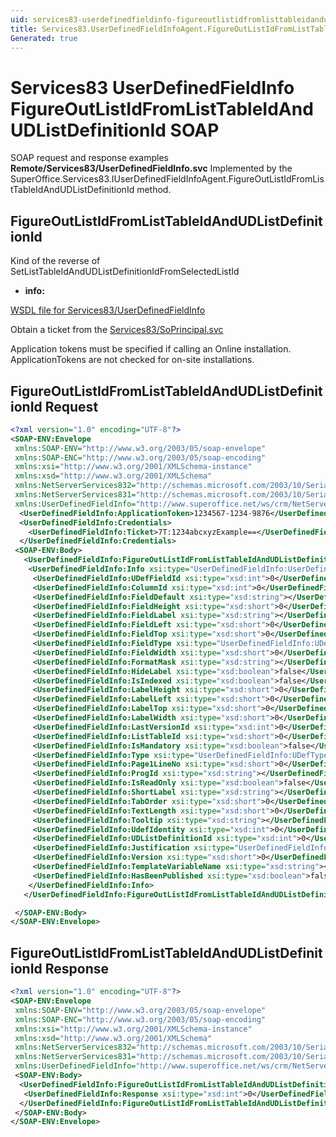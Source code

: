 ```yaml
---
uid: services83-userdefinedfieldinfo-figureoutlistidfromlisttableidandudlistdefinitionid
title: Services83.UserDefinedFieldInfoAgent.FigureOutListIdFromListTableIdAndUDListDefinitionId SOAP
Generated: true
---
```


# Services83 UserDefinedFieldInfo FigureOutListIdFromListTableIdAndUDListDefinitionId SOAP

SOAP request and response examples **Remote/Services83/UserDefinedFieldInfo.svc**
Implemented by the <see cref="M:SuperOffice.Services83.IUserDefinedFieldInfoAgent.FigureOutListIdFromListTableIdAndUDListDefinitionId">SuperOffice.Services83.IUserDefinedFieldInfoAgent.FigureOutListIdFromListTableIdAndUDListDefinitionId</see> method.

## FigureOutListIdFromListTableIdAndUDListDefinitionId

Kind of the reverse of SetListTableIdAndUDListDefinitionIdFromSelectedListId

* **info:** 



[WSDL file for Services83/UserDefinedFieldInfo](../Services83-UserDefinedFieldInfo.md)

Obtain a ticket from the [Services83/SoPrincipal.svc](../SoPrincipal/SoPrincipal.md)

Application tokens must be specified if calling an Online installation. ApplicationTokens are not checked for on-site installations.

## FigureOutListIdFromListTableIdAndUDListDefinitionId Request

```xml
<?xml version="1.0" encoding="UTF-8"?>
<SOAP-ENV:Envelope
 xmlns:SOAP-ENV="http://www.w3.org/2003/05/soap-envelope"
 xmlns:SOAP-ENC="http://www.w3.org/2003/05/soap-encoding"
 xmlns:xsi="http://www.w3.org/2001/XMLSchema-instance"
 xmlns:xsd="http://www.w3.org/2001/XMLSchema"
 xmlns:NetServerServices832="http://schemas.microsoft.com/2003/10/Serialization/Arrays"
 xmlns:NetServerServices831="http://schemas.microsoft.com/2003/10/Serialization/"
 xmlns:UserDefinedFieldInfo="http://www.superoffice.net/ws/crm/NetServer/Services83">
  <UserDefinedFieldInfo:ApplicationToken>1234567-1234-9876</UserDefinedFieldInfo:ApplicationToken>
  <UserDefinedFieldInfo:Credentials>
    <UserDefinedFieldInfo:Ticket>7T:1234abcxyzExample==</UserDefinedFieldInfo:Ticket>
  </UserDefinedFieldInfo:Credentials>
 <SOAP-ENV:Body>
   <UserDefinedFieldInfo:FigureOutListIdFromListTableIdAndUDListDefinitionId>
    <UserDefinedFieldInfo:Info xsi:type="UserDefinedFieldInfo:UserDefinedFieldInfo">
     <UserDefinedFieldInfo:UDefFieldId xsi:type="xsd:int">0</UserDefinedFieldInfo:UDefFieldId>
     <UserDefinedFieldInfo:ColumnId xsi:type="xsd:int">0</UserDefinedFieldInfo:ColumnId>
     <UserDefinedFieldInfo:FieldDefault xsi:type="xsd:string"></UserDefinedFieldInfo:FieldDefault>
     <UserDefinedFieldInfo:FieldHeight xsi:type="xsd:short">0</UserDefinedFieldInfo:FieldHeight>
     <UserDefinedFieldInfo:FieldLabel xsi:type="xsd:string"></UserDefinedFieldInfo:FieldLabel>
     <UserDefinedFieldInfo:FieldLeft xsi:type="xsd:short">0</UserDefinedFieldInfo:FieldLeft>
     <UserDefinedFieldInfo:FieldTop xsi:type="xsd:short">0</UserDefinedFieldInfo:FieldTop>
     <UserDefinedFieldInfo:FieldType xsi:type="UserDefinedFieldInfo:UDefFieldType">Number</UserDefinedFieldInfo:FieldType>
     <UserDefinedFieldInfo:FieldWidth xsi:type="xsd:short">0</UserDefinedFieldInfo:FieldWidth>
     <UserDefinedFieldInfo:FormatMask xsi:type="xsd:string"></UserDefinedFieldInfo:FormatMask>
     <UserDefinedFieldInfo:HideLabel xsi:type="xsd:boolean">false</UserDefinedFieldInfo:HideLabel>
     <UserDefinedFieldInfo:IsIndexed xsi:type="xsd:boolean">false</UserDefinedFieldInfo:IsIndexed>
     <UserDefinedFieldInfo:LabelHeight xsi:type="xsd:short">0</UserDefinedFieldInfo:LabelHeight>
     <UserDefinedFieldInfo:LabelLeft xsi:type="xsd:short">0</UserDefinedFieldInfo:LabelLeft>
     <UserDefinedFieldInfo:LabelTop xsi:type="xsd:short">0</UserDefinedFieldInfo:LabelTop>
     <UserDefinedFieldInfo:LabelWidth xsi:type="xsd:short">0</UserDefinedFieldInfo:LabelWidth>
     <UserDefinedFieldInfo:LastVersionId xsi:type="xsd:int">0</UserDefinedFieldInfo:LastVersionId>
     <UserDefinedFieldInfo:ListTableId xsi:type="xsd:short">0</UserDefinedFieldInfo:ListTableId>
     <UserDefinedFieldInfo:IsMandatory xsi:type="xsd:boolean">false</UserDefinedFieldInfo:IsMandatory>
     <UserDefinedFieldInfo:Type xsi:type="UserDefinedFieldInfo:UDefType">Invalid</UserDefinedFieldInfo:Type>
     <UserDefinedFieldInfo:Page1LineNo xsi:type="xsd:short">0</UserDefinedFieldInfo:Page1LineNo>
     <UserDefinedFieldInfo:ProgId xsi:type="xsd:string"></UserDefinedFieldInfo:ProgId>
     <UserDefinedFieldInfo:IsReadOnly xsi:type="xsd:boolean">false</UserDefinedFieldInfo:IsReadOnly>
     <UserDefinedFieldInfo:ShortLabel xsi:type="xsd:string"></UserDefinedFieldInfo:ShortLabel>
     <UserDefinedFieldInfo:TabOrder xsi:type="xsd:short">0</UserDefinedFieldInfo:TabOrder>
     <UserDefinedFieldInfo:TextLength xsi:type="xsd:short">0</UserDefinedFieldInfo:TextLength>
     <UserDefinedFieldInfo:Tooltip xsi:type="xsd:string"></UserDefinedFieldInfo:Tooltip>
     <UserDefinedFieldInfo:UdefIdentity xsi:type="xsd:int">0</UserDefinedFieldInfo:UdefIdentity>
     <UserDefinedFieldInfo:UDListDefinitionId xsi:type="xsd:int">0</UserDefinedFieldInfo:UDListDefinitionId>
     <UserDefinedFieldInfo:Justification xsi:type="UserDefinedFieldInfo:UdefJustification">Default</UserDefinedFieldInfo:Justification>
     <UserDefinedFieldInfo:Version xsi:type="xsd:short">0</UserDefinedFieldInfo:Version>
     <UserDefinedFieldInfo:TemplateVariableName xsi:type="xsd:string"></UserDefinedFieldInfo:TemplateVariableName>
     <UserDefinedFieldInfo:HasBeenPublished xsi:type="xsd:boolean">false</UserDefinedFieldInfo:HasBeenPublished>
    </UserDefinedFieldInfo:Info>
   </UserDefinedFieldInfo:FigureOutListIdFromListTableIdAndUDListDefinitionId>

 </SOAP-ENV:Body>
</SOAP-ENV:Envelope>

```


## FigureOutListIdFromListTableIdAndUDListDefinitionId Response

```xml
<?xml version="1.0" encoding="UTF-8"?>
<SOAP-ENV:Envelope
 xmlns:SOAP-ENV="http://www.w3.org/2003/05/soap-envelope"
 xmlns:SOAP-ENC="http://www.w3.org/2003/05/soap-encoding"
 xmlns:xsi="http://www.w3.org/2001/XMLSchema-instance"
 xmlns:xsd="http://www.w3.org/2001/XMLSchema"
 xmlns:NetServerServices832="http://schemas.microsoft.com/2003/10/Serialization/Arrays"
 xmlns:NetServerServices831="http://schemas.microsoft.com/2003/10/Serialization/"
 xmlns:UserDefinedFieldInfo="http://www.superoffice.net/ws/crm/NetServer/Services83">
 <SOAP-ENV:Body>
  <UserDefinedFieldInfo:FigureOutListIdFromListTableIdAndUDListDefinitionIdResponse>
   <UserDefinedFieldInfo:Response xsi:type="xsd:int">0</UserDefinedFieldInfo:Response>
  </UserDefinedFieldInfo:FigureOutListIdFromListTableIdAndUDListDefinitionIdResponse>
 </SOAP-ENV:Body>
</SOAP-ENV:Envelope>

```

